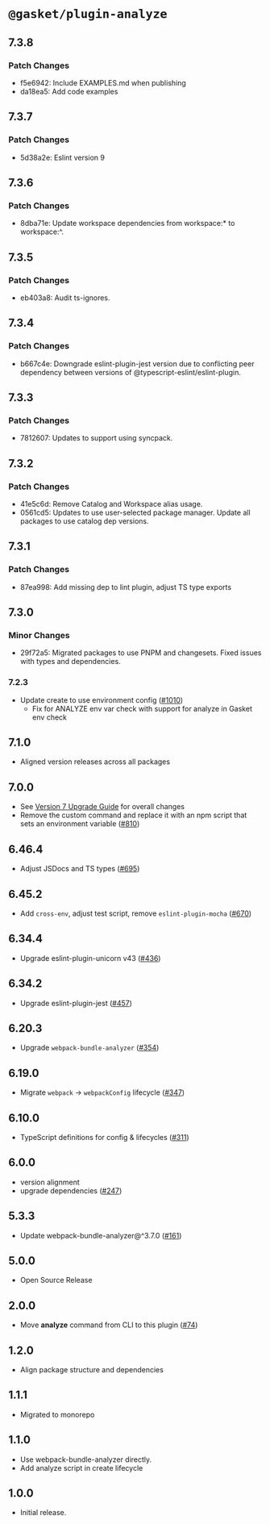 # `@gasket/plugin-analyze`

## 7.3.8

### Patch Changes

- f5e6942: Include EXAMPLES.md when publishing
- da18ea5: Add code examples

## 7.3.7

### Patch Changes

- 5d38a2e: Eslint version 9

## 7.3.6

### Patch Changes

- 8dba71e: Update workspace dependencies from workspace:\* to workspace:^.

## 7.3.5

### Patch Changes

- eb403a8: Audit ts-ignores.

## 7.3.4

### Patch Changes

- b667c4e: Downgrade eslint-plugin-jest version due to conflicting peer dependency between versions of @typescript-eslint/eslint-plugin.

## 7.3.3

### Patch Changes

- 7812607: Updates to support using syncpack.

## 7.3.2

### Patch Changes

- 41e5c6d: Remove Catalog and Workspace alias usage.
- 0561cd5: Updates to use user-selected package manager. Update all packages to use catalog dep versions.

## 7.3.1

### Patch Changes

- 87ea998: Add missing dep to lint plugin, adjust TS type exports

## 7.3.0

### Minor Changes

- 29f72a5: Migrated packages to use PNPM and changesets. Fixed issues with types and dependencies.

### 7.2.3

- Update create to use environment config ([#1010])
  - Fix for ANALYZE env var check with support for analyze in Gasket env check

## 7.1.0

- Aligned version releases across all packages

## 7.0.0

- See [Version 7 Upgrade Guide] for overall changes
- Remove the custom command and replace it with an npm script that sets an environment variable ([#810])

## 6.46.4

- Adjust JSDocs and TS types ([#695])

## 6.45.2

- Add `cross-env`, adjust test script, remove `eslint-plugin-mocha` ([#670])

## 6.34.4

- Upgrade eslint-plugin-unicorn v43 ([#436])

## 6.34.2

- Upgrade eslint-plugin-jest ([#457])

## 6.20.3

- Upgrade `webpack-bundle-analyzer` ([#354])

## 6.19.0

- Migrate `webpack` -> `webpackConfig` lifecycle ([#347])

## 6.10.0

- TypeScript definitions for config & lifecycles ([#311])

## 6.0.0

- version alignment
- upgrade dependencies ([#247])

## 5.3.3

- Update webpack-bundle-analyzer@^3.7.0 ([#161])

## 5.0.0

- Open Source Release

## 2.0.0

- Move **analyze** command from CLI to this plugin ([#74])

## 1.2.0

- Align package structure and dependencies

## 1.1.1

- Migrated to monorepo

## 1.1.0

- Use webpack-bundle-analyzer directly.
- Add analyze script in create lifecycle

## 1.0.0

- Initial release.

[Version 7 Upgrade Guide]: /docs/upgrade-to-7.md
[#74]: https://github.com/godaddy/gasket/pull/74
[#161]: https://github.com/godaddy/gasket/pull/161
[#247]: https://github.com/godaddy/gasket/pull/247
[#311]: https://github.com/godaddy/gasket/pull/311
[#347]: https://github.com/godaddy/gasket/pull/347
[#354]: https://github.com/godaddy/gasket/pull/354
[#436]: https://github.com/godaddy/gasket/pull/436
[#457]: https://github.com/godaddy/gasket/pull/457
[#670]: https://github.com/godaddy/gasket/pull/670
[#695]: https://github.com/godaddy/gasket/pull/695
[#810]: https://github.com/godaddy/gasket/pull/810
[#1010]: https://github.com/godaddy/gasket/pull/1010
